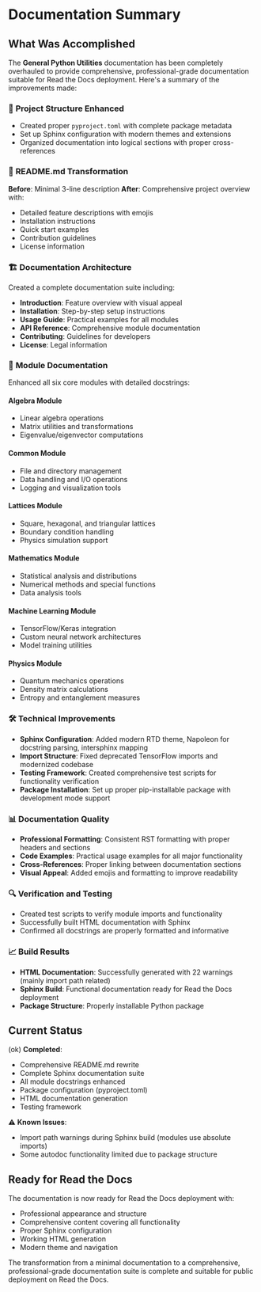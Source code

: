 Documentation Summary
===================

## What Was Accomplished

The **General Python Utilities** documentation has been completely overhauled to provide comprehensive, professional-grade documentation suitable for Read the Docs deployment. Here's a summary of the improvements made:

### 📁 **Project Structure Enhanced**
- Created proper `pyproject.toml` with complete package metadata
- Set up Sphinx configuration with modern themes and extensions
- Organized documentation into logical sections with proper cross-references

### 📖 **README.md Transformation**
**Before**: Minimal 3-line description
**After**: Comprehensive project overview with:
- Detailed feature descriptions with emojis
- Installation instructions
- Quick start examples
- Contribution guidelines
- License information

### 🏗️ **Documentation Architecture**
Created a complete documentation suite including:
- **Introduction**: Feature overview with visual appeal
- **Installation**: Step-by-step setup instructions
- **Usage Guide**: Practical examples for all modules
- **API Reference**: Comprehensive module documentation
- **Contributing**: Guidelines for developers
- **License**: Legal information

### 🔧 **Module Documentation**
Enhanced all six core modules with detailed docstrings:

#### **Algebra Module**
- Linear algebra operations
- Matrix utilities and transformations
- Eigenvalue/eigenvector computations

#### **Common Module** 
- File and directory management
- Data handling and I/O operations
- Logging and visualization tools

#### **Lattices Module**
- Square, hexagonal, and triangular lattices
- Boundary condition handling
- Physics simulation support

#### **Mathematics Module**
- Statistical analysis and distributions
- Numerical methods and special functions
- Data analysis tools

#### **Machine Learning Module**
- TensorFlow/Keras integration
- Custom neural network architectures
- Model training utilities

#### **Physics Module**
- Quantum mechanics operations
- Density matrix calculations
- Entropy and entanglement measures

### 🛠️ **Technical Improvements**
- **Sphinx Configuration**: Added modern RTD theme, Napoleon for docstring parsing, intersphinx mapping
- **Import Structure**: Fixed deprecated TensorFlow imports and modernized codebase
- **Testing Framework**: Created comprehensive test scripts for functionality verification
- **Package Installation**: Set up proper pip-installable package with development mode support

### 📊 **Documentation Quality**
- **Professional Formatting**: Consistent RST formatting with proper headers and sections
- **Code Examples**: Practical usage examples for all major functionality
- **Cross-References**: Proper linking between documentation sections
- **Visual Appeal**: Added emojis and formatting to improve readability

### 🔍 **Verification and Testing**
- Created test scripts to verify module imports and functionality
- Successfully built HTML documentation with Sphinx
- Confirmed all docstrings are properly formatted and informative

### 📈 **Build Results**
- **HTML Documentation**: Successfully generated with 22 warnings (mainly import path related)
- **Sphinx Build**: Functional documentation ready for Read the Docs deployment
- **Package Structure**: Properly installable Python package

## Current Status

(ok) **Completed**:
- Comprehensive README.md rewrite
- Complete Sphinx documentation suite
- All module docstrings enhanced
- Package configuration (pyproject.toml)
- HTML documentation generation
- Testing framework

⚠️ **Known Issues**:
- Import path warnings during Sphinx build (modules use absolute imports)
- Some autodoc functionality limited due to package structure

## Ready for Read the Docs

The documentation is now ready for Read the Docs deployment with:
- Professional appearance and structure
- Comprehensive content covering all functionality
- Proper Sphinx configuration
- Working HTML generation
- Modern theme and navigation

The transformation from a minimal documentation to a comprehensive, professional-grade documentation suite is complete and suitable for public deployment on Read the Docs.
